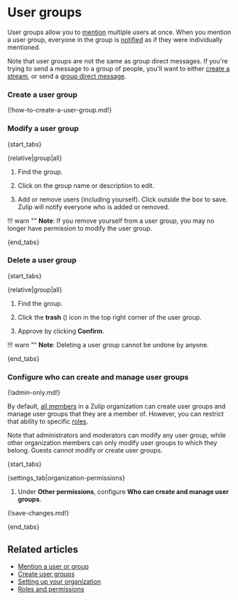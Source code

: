 # User groups

User groups allow you to [mention](/help/mention-a-user-or-group) multiple
users at once. When you mention a user group, everyone in the group is
[notified](/help/dm-mention-alert-notifications) as if they were
individually mentioned.

Note that user groups are not the same as group direct messages. If you're
trying to send a message to a group of people, you'll want to either
[create a stream](/help/create-a-stream), or send a
[group direct message](/help/direct-messages).

### Create a user group

{!how-to-create-a-user-group.md!}

### Modify a user group

{start_tabs}

{relative|group|all}

1. Find the group.

1. Click on the group name or description to edit.

1. Add or remove users (including yourself). Click outside the box
   to save.  Zulip will notify everyone who is added or removed.

!!! warn ""
    **Note**: If you remove yourself from a user group, you
    may no longer have permission to modify the user group.

{end_tabs}

### Delete a user group

{start_tabs}

{relative|group|all}

1. Find the group.

1. Click the **trash** (<i class="fa fa-trash-o"></i>) icon in the top
   right corner of the user group.

1. Approve by clicking **Confirm**.

!!! warn ""
    **Note**: Deleting a user group cannot be undone by anyone.

{end_tabs}

### Configure who can create and manage user groups

{!admin-only.md!}

By default, [all members](/help/roles-and-permissions) in a Zulip
organization can create user groups and manage user groups that they
are a member of. However, you can restrict that ability to specific
[roles](/help/roles-and-permissions).

Note that administrators and moderators can modify any user group,
while other organization members can only modify user groups to which
they belong. Guests cannot modify or create user groups.

{start_tabs}

{settings_tab|organization-permissions}

1. Under **Other permissions**, configure **Who can create and manage user groups**.

{!save-changes.md!}

{end_tabs}

## Related articles

* [Mention a user or group](/help/mention-a-user-or-group)
* [Create user groups](/help/create-user-groups)
* [Setting up your organization](/help/getting-your-organization-started-with-zulip)
* [Roles and permissions](/help/roles-and-permissions)
